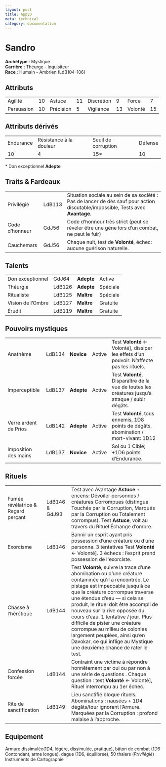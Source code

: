 ```yaml
---
layout: post
title: AppyD
meta: technical
category: documentation
---
```


# Sandro

**Archétype** : Mystique  
**Carrière** : Théurge - Inquisiteur  
**Race** : Humain - Ambrien (LdB104-106)

## Attributs

| | | | | | | | |
| --- | --- | --- | --- | --- | --- | --- | --- |
|Agilité|10|Astuce|11|Discrétion|9|Force|7|
|Persuasion|10|Précision|5|Vigilance|13|Volonté|15|

## Attributs dérivés

| | | | |
| --- | --- | --- | --- |
|Endurance|Résistance à la douleur|Seuil de corruption|Défense|  
|10|4|15*|10|

\* Don exceptionnel **Adepte**

## Traits & Fardeaux

| | | |
| --- | --- | --- |
| Privilégié|LdB113|Situation sociale au sein de sa société : Pas de lancer de dés sauf pour action discutable/impossible, Tests avec **Avantage**. |
| Code d’honneur|GdJ56|Code d’honneur très strict (peut se révéler être une gêne lors d’un combat, ne peut le fuir) |
| Cauchemars|GdJ56|Chaque nuit, test de **Volonté**, échec: aucune guérison naturelle. |

## Talents

| | | | |
| --- | --- | --- | --- |
|Don exceptionnel|GdJ64|**Adepte**|Active|Pouvoir signature: _Vision de l'Ombre_ 1 Corruption temporaire. Seuil de Corruption = **Volonté**. Totalement corrompu = **Volonté**x2.|
|Théurgie|LdB126|**Adepte**|Spéciale|Apprendre pouvoir Novice-Adepte : 0 Corruption permanente lorsqu’il apprend des pouvoirs de niveau Adepte appartenant à la tradition de la (Théurgie). Utilisation Pouvoirs & Rituels Théurgiques: 1 Corruption temporaire.|
|Ritualiste|LdB125|**Maître**|Spéciale|6 Rituels|
|Vision de l’Ombre|LdB127|**Maître**|Gratuite|1 Action gratuite Test **Vigilance** ← Discrétion] : Discerner toutes les Ombres et leurs forces (créature, lieu, objet). _Don exceptionnel_: 1 Corruption temporaire.|
|Érudit|LdB119|**Maître**|Gratuite|Connaissances des cultures, histoire, langues. Spécialiste reconnu de l’interprétation des parchemins, l'Histoire de Symbaroum n'a plus de secret pour le Maître.  Connaissances des trésors, objets magiques et mystérieux écrits, de leur histoire, propriétés et applications. Capacité du personnage à effectuer des recherches efficaces dans une bibliothèque, des archives ou des documents administratifs. Formuler des phrases simples en langues humaines, elfes, trolls, disparues. Test **Astuce**: activer des pouvoirs mystiques à partir d’un parchemin, lire un texte écrit dans une langue ancienne et disparue, conversation soutenue.|

## Pouvoirs mystiques

| | | | | |
| --- | --- | --- | --- | --- |
|Anathème|LdB134|**Novice**|Active|Test **Volonté** ← Volonté], dissiper les effets d’un pouvoir. N’affecte pas les rituels.|
|Imperceptible|LdB137|**Adepte**|Active|Test **Volonté**, Disparaître de la vue de toutes les créatures jusqu’à attaque / subir dégâts.|
|Verre ardent de Prios|LdB142|**Adepte**|Active|Test **Volonté**, tous ennemis, 1D8 points de dégâts, abomination / mort-vivant: 1D12|
|Imposition des mains|LdB137|**Novice**|Active|Soi ou 1 Cible; +1D6 points d’Endurance.|

## Rituels

| | | |
| --- | --- | --- |
|Fumée révélatrice & Regard perçant|LdB146 & GdJ93|Test avec Avantage **Astuce** + encens: Dévoiler personnes / créatures Corrompues (distingue Touchés par la Corruption, Marqués par la Corruption ou Totalement corrompus). Test **Astuce**, voit au travers du Rituel Échange d’ombre.|
|Exorcisme|LdB146|Bannir un esprit ayant pris possession d’une créature ou d’une personne. 3 tentatives Test **Volonté** ← Volonté]. 3 échecs : l’esprit prend possession de l'exorciste.|
|Chasse à l’hérétique|LdB144|Test **Volonté**, suivre la trace d’une abomination ou d’une créature contaminée qu’il a rencontrée. Le pistage est impeccable jusqu’à ce que la créature corrompue traverse une étendue d’eau — si cela se produit, le rituel doit être accompli de nouveau sur la rive opposée du cours d’eau. 1 tentative / jour. Plus difficile de pister une créature corrompue au milieu de colonies largement peuplées, ainsi qu’en Davokar, ce qui inflige au Mystique une deuxième chance de rater le test.|
|Confession forcée|LdB144|Contraint une victime à répondre honnêtement par oui ou par non à une série de questions . Chaque question : test **Volonté** ← Volonté], Rituel interrompu au 1er échec.|
|Rite de sanctification|LdB149|Lieu sanctifié bloque rituels. Abominations : nausées + 1D4 dégâts/tour ignorant l’Armure. Marquées par la Corruption : profond malaise à l’approche.|

## Equipement
Armure dissimulée(1D4, légère, dissimulée, pratique), bâton de combat (1D6 Contondant, arme longue), dague (1D6, équilibrée), 50 thalers (_Privilégié_)
Instruments de Cartographie 